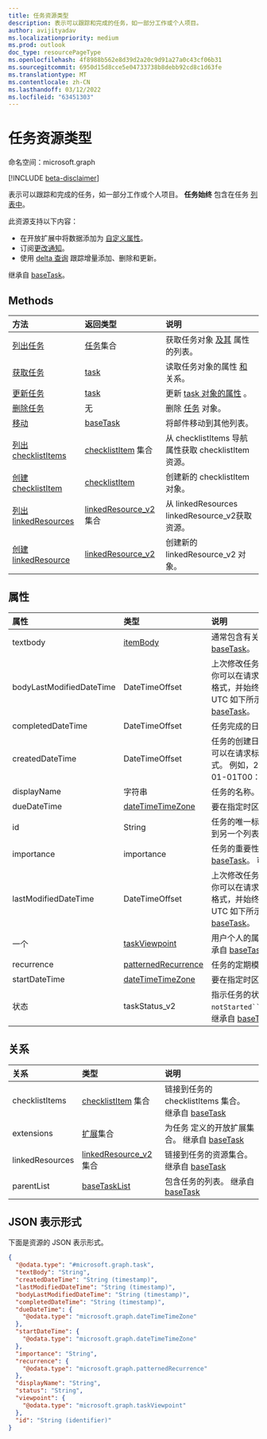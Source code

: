 ```yaml
---
title: 任务资源类型
description: 表示可以跟踪和完成的任务，如一部分工作或个人项目。
author: avijityadav
ms.localizationpriority: medium
ms.prod: outlook
doc_type: resourcePageType
ms.openlocfilehash: 4f8988b562e8d39d2a20c9d91a27a0c43cf06b31
ms.sourcegitcommit: 6950d15d8cce5e04733738b8debb92cd8c1d63fe
ms.translationtype: MT
ms.contentlocale: zh-CN
ms.lasthandoff: 03/12/2022
ms.locfileid: "63451303"
---
```

# <a name="task-resource-type"></a>任务资源类型

命名空间：microsoft.graph

[!INCLUDE [beta-disclaimer](../../includes/beta-disclaimer.md)]

表示可以跟踪和完成的任务，如一部分工作或个人项目。 **任务始终** 包含在任务 [列表中](basetasklist.md)。 

此资源支持以下内容：
* 在开放扩展中将数据添加为 [自定义属性](/graph/extensibility-overview)。
* 订阅[更改通知](/graph/webhooks)。
* 使用 [delta 查询](/graph/delta-query-overview) 跟踪增量添加、删除和更新。

继承自 [baseTask](../resources/basetask.md)。

## <a name="methods"></a>Methods
|方法|返回类型|说明|
|:---|:---|:---|
|[列出任务](../api/basetasklist-list-tasks.md)|[任务](../resources/task.md)集合|获取任务对象 [及其](../resources/task.md) 属性的列表。|
|[获取任务](../api/basetask-get.md)|[task](../resources/task.md)|读取任务对象的属性 [和](../resources/task.md) 关系。|
|[更新任务](../api/basetask-update.md)|[task](../resources/task.md)|更新 [task 对象的属性](../resources/task.md) 。|
|[删除任务](../api/basetask-delete.md)|无|删除 [任务](../resources/task.md) 对象。|
|[移动](../api/basetask-move.md)|[baseTask](../resources/basetask.md)|将邮件移动到其他列表。|
|[列出 checklistItems](../api/basetask-list-checklistitems.md)|[checklistItem](../resources/checklistitem.md) 集合|从 checklistItems 导航属性获取 checklistItem 资源。|
|[创建 checklistItem](../api/basetask-post-checklistitems.md)|[checklistItem](../resources/checklistitem.md)|创建新的 checklistItem 对象。|
|[列出 linkedResources](../api/basetask-list-linkedresources.md)|[linkedResource_v2](../resources/linkedresource_v2.md) 集合|从 linkedResources linkedResource_v2获取资源。|
|[创建 linkedResource](../api/basetask-post-linkedresources.md)|[linkedResource_v2](../resources/linkedresource_v2.md)|创建新的 linkedResource_v2 对象。|

## <a name="properties"></a>属性
|属性|类型|说明|
|:---|:---|:---|
|textbody|[itemBody](../resources/itembody.md)|通常包含有关任务的信息的文本格式的任务正文。 继承自 [baseTask](../resources/basetask.md)。|
|bodyLastModifiedDateTime|DateTimeOffset|上次修改任务的日期和时间。 默认情况下，它采用 UTC 格式。 你可以在请求标头中提供自定义时区。 属性值使用 ISO 8601 格式，并始终处于 UTC 时间。 例如，2020 年 1 月 1 日午夜 UTC 如下所示："2020-01-01T00：00：00Z"。 继承自 [baseTask](../resources/basetask.md)。|
|completedDateTime|DateTimeOffset|任务完成的日期。 继承自 [baseTask](../resources/basetask.md)。|
|createdDateTime|DateTimeOffset|任务的创建日期和时间。 默认情况下，它采用 UTC 格式。 你可以在请求标头中提供自定义时区。 属性值使用 ISO 8601 格式。 例如，2020 年 1 月 1 日午夜 UTC 如下所示："2020-01-01T00：00：00Z"。 继承自 [baseTask](../resources/basetask.md)。|
|displayName|字符串|任务的名称。 继承自 [baseTask](../resources/basetask.md)。|
|dueDateTime|[dateTimeTimeZone](../resources/datetimetimezone.md)|要在指定时区内完成任务的日期。 继承自 [baseTask](../resources/basetask.md)。|
|id|String|任务的唯一标识符。 默认情况下，如果将任务从一个列表移动到另一个列表，则此值不会更改。 继承自 [baseTask](../resources/basetask.md)。|
|importance|importance|任务的重要性。 可取值为：`low`、`normal`、`high`。 继承自 [baseTask](../resources/basetask.md)。 可能的值包括 `low`、`normal`、`high`。|
|lastModifiedDateTime|DateTimeOffset|上次修改任务的日期和时间。 默认情况下，它采用 UTC 格式。 你可以在请求标头中提供自定义时区。 属性值使用 ISO 8601 格式，并始终处于 UTC 时间。 例如，2020 年 1 月 1 日午夜 UTC 如下所示："2020-01-01T00：00：00Z"。 继承自 [baseTask](../resources/basetask.md)。|
|一个|[taskViewpoint](../resources/taskviewpoint.md)|用户个人的属性，如 **reminderDateTime** 和 **categories**。 继承自 [baseTask](../resources/basetask.md)。|
|recurrence|[patternedRecurrence](../resources/patternedrecurrence.md)|任务的定期模式。 继承自 [baseTask](../resources/basetask.md)。|
|startDateTime|[dateTimeTimeZone](../resources/datetimetimezone.md)|要在指定时区内开始执行任务的日期。 继承自 [baseTask](../resources/basetask.md)。|
|状态|taskStatus_v2|指示任务的状态或进度。 可能的值是：、`notStarted``completed``inProgress``unknownFutureValue`。 继承自 [baseTask](../resources/basetask.md)。|

## <a name="relationships"></a>关系
|关系|类型|说明|
|:---|:---|:---|
|checklistItems|[checklistItem](../resources/checklistitem.md) 集合|链接到任务的 checklistItems 集合。 继承自 [baseTask](../resources/basetask.md)|
|extensions|[扩展](../resources/extension.md)集合|为任务 定义的开放扩展集合。 继承自 [baseTask](../resources/basetask.md)|
|linkedResources|[linkedResource_v2](../resources/linkedresource_v2.md) 集合|链接到任务的资源集合。 继承自 [baseTask](../resources/basetask.md)|
|parentList|[baseTaskList](../resources/basetasklist.md)|包含任务的列表。 继承自 [baseTask](../resources/basetask.md)|

## <a name="json-representation"></a>JSON 表示形式
下面是资源的 JSON 表示形式。
<!-- {
  "blockType": "resource",
  "keyProperty": "id",
  "@odata.type": "microsoft.graph.task",
  "baseType": "microsoft.graph.baseTask",
  "openType": false
}
-->
``` json
{
  "@odata.type": "#microsoft.graph.task",
  "textBody": "String",
  "createdDateTime": "String (timestamp)",
  "lastModifiedDateTime": "String (timestamp)",
  "bodyLastModifiedDateTime": "String (timestamp)",
  "completedDateTime": "String (timestamp)",
  "dueDateTime": {
    "@odata.type": "microsoft.graph.dateTimeTimeZone"
  },
  "startDateTime": {
    "@odata.type": "microsoft.graph.dateTimeTimeZone"
  },
  "importance": "String",
  "recurrence": {
    "@odata.type": "microsoft.graph.patternedRecurrence"
  },
  "displayName": "String",
  "status": "String",
  "viewpoint": {
    "@odata.type": "microsoft.graph.taskViewpoint"
  },
  "id": "String (identifier)"
}
```

